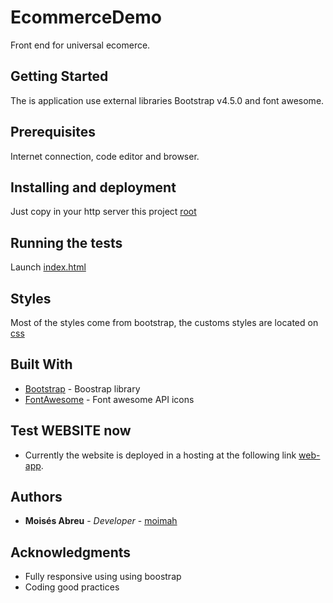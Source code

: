 # EcommerceDemo

Front end for universal ecomerce.

## Getting Started

The is application use external libraries Bootstrap v4.5.0 and font awesome.

## Prerequisites

Internet connection, code editor and browser.

## Installing and deployment

Just copy in your http server this project [root]()

## Running the tests

Launch [index.html](index.html)

## Styles
Most of the styles come from bootstrap, the customs styles are located on [css](assets/css)

## Built With

* [Bootstrap](https://getbootstrap.com/) - Boostrap library
* [FontAwesome](https://fontawesome.com/) - Font awesome API icons


## Test WEBSITE now
- Currently the website is deployed in a hosting at the following link [web-app](https://moimah.com/repository/ecommerce-test/). 


## Authors
* **Moisés Abreu** - *Developer* - [moimah](https://github.com/moimah)

## Acknowledgments

* Fully responsive using using boostrap
* Coding good practices

